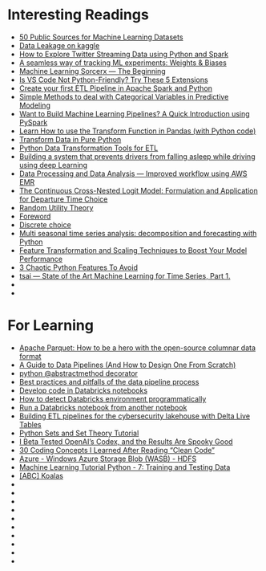 # Interesting Readings
* [50 Public Sources for Machine Learning Datasets](https://towardsdatascience.com/datasets-for-machine-learning-and-data-science-a27a5d0ba03)
* [Data Leakage on kaggle](https://www.kaggle.com/code/alexisbcook/data-leakage/tutorial)
* [How to Explore Twitter Streaming Data using Python and Spark](https://medium.com/analytics-vidhya/exploring-twitter-streaming-data-using-python-and-spark-3f4f189ec660)
* [A seamless way of tracking ML experiments: Weights & Biases](https://blog.wisesight.com/a-seamless-way-of-tracking-ml-experiments-weights-biases-524bf33ac6dd)
* [Machine Learning Sorcerx — The Beginning](https://medium.com/@robertogsantos/machine-learning-mage-the-beginning-4a78ea1c9112)
* [Is VS Code Not Python-Friendly? Try These 5 Extensions](https://betterprogramming.pub/is-vs-code-not-python-friendly-try-these-5-extensions-d4d51e41e072)
* [Create your first ETL Pipeline in Apache Spark and Python](https://towardsdatascience.com/create-your-first-etl-pipeline-in-apache-spark-and-python-ec3d12e2c169)
* [Simple Methods to deal with Categorical Variables in Predictive Modeling](https://www.analyticsvidhya.com/blog/2015/11/easy-methods-deal-categorical-variables-predictive-modeling/?utm_source=blog&utm_medium=build-machine-learning-pipelines-pyspark)
* [Want to Build Machine Learning Pipelines? A Quick Introduction using PySpark](https://www.analyticsvidhya.com/blog/2019/11/build-machine-learning-pipelines-pyspark/)
* [Learn How to use the Transform Function in Pandas (with Python code)](https://www.analyticsvidhya.com/blog/2020/03/understanding-transform-function-python/)
* [Transform Data in Pure Python](https://betterprogramming.pub/transform-data-in-pure-python-6d82e0ee3544)
* [Python Data Transformation Tools for ETL](https://towardsdatascience.com/python-data-transformation-tools-for-etl-2cb20d76fcd0)
* [Building a system that prevents drivers from falling asleep while driving using deep Learning](https://medium.com/@tauilabdelilah97/building-a-system-that-prevents-drivers-from-falling-asleep-while-driving-using-deep-learning-774067e6d060)
* [Data Processing and Data Analysis — Improved workflow using AWS EMR](https://mlor.medium.com/data-analysis-and-plotting-with-aws-emr-pyspark-notebooks-8dae457b4e1e)
* [The Continuous Cross-Nested Logit Model: Formulation and Application for Departure Time Choice](https://www.caee.utexas.edu/prof/kockelman/public_html/TRB10CCNL.pdf)
* [Random Utility Theory](https://www.sciencedirect.com/topics/social-sciences/random-utility-theory#:~:text=Given%20the%20principle%20of%20utility,alternatives%20in%20the%20choice%20set.)
* [Foreword](https://www.sciencedirect.com/science/article/pii/B9780128152966060017)
* [Discrete choice](https://en.wikipedia.org/wiki/Discrete_choice)
* [Multi seasonal time series analysis: decomposition and forecasting with Python](https://medium.com/analytics-vidhya/multi-seasonal-time-series-analysis-decomposition-and-forecasting-with-python-609409570007)
* [Feature Transformation and Scaling Techniques to Boost Your Model Performance](https://www.analyticsvidhya.com/blog/2020/07/types-of-feature-transformation-and-scaling/#:~:text=Log%20Transform&text=It%20is%20primarily%20used%20to,values%20as%20the%20column%20instead.)
* [3 Chaotic Python Features To Avoid](https://betterprogramming.pub/3-chaotic-python-features-to-avoid-9c609908bc13)
* [tsai — State of the Art Machine Learning for Time Series, Part 1.](https://peijin.medium.com/tsai-state-of-the-art-machine-learning-for-time-series-part-1-dd4cac6707bc)
* []()
* []()


# For Learning
* [Apache Parquet: How to be a hero with the open-source columnar data format](https://blog.openbridge.com/how-to-be-a-hero-with-powerful-parquet-google-and-amazon-f2ae0f35ee04)
* [A Guide to Data Pipelines (And How to Design One From Scratch)](https://www.striim.com/blog/guide-to-data-pipelines/)
* [python @abstractmethod decorator](https://stackoverflow.com/questions/7196376/python-abstractmethod-decorator)
* [Best practices and pitfalls of the data pipeline process](https://www.techtarget.com/searchdatamanagement/feature/Best-practices-and-pitfalls-of-the-data-pipeline-process)
* [Develop code in Databricks notebooks](https://learn.microsoft.com/en-us/azure/databricks/notebooks/notebooks-code)
* [How to detect Databricks environment programmatically](https://stackoverflow.com/questions/51329152/how-to-detect-databricks-environment-programmatically)
* [Run a Databricks notebook from another notebook](https://learn.microsoft.com/en-us/azure/databricks/notebooks/notebook-workflows?source=recommendations)
* [Building ETL pipelines for the cybersecurity lakehouse with Delta Live Tables](https://www.databricks.com/blog/2022/06/03/building-etl-pipelines-for-the-cybersecurity-lakehouse-with-delta-live-tables.html)
* [Python Sets and Set Theory Tutorial](https://www.datacamp.com/tutorial/sets-in-python)
* [I Beta Tested OpenAI’s Codex, and the Results Are Spooky Good](https://betterprogramming.pub/i-beta-tested-openais-codex-and-the-results-are-spooky-good-e282a1874c79)
* [30 Coding Concepts I Learned After Reading “Clean Code”](https://betterprogramming.pub/thoughts-on-clean-code-d373c0d93ea4)
* [Azure - Windows Azure Storage Blob (WASB) - HDFS](https://datacadamia.com/azure/wasb)
* [Machine Learning Tutorial Python - 7: Training and Testing Data](https://www.youtube.com/watch?v=fwY9Qv96DJY&ab_channel=codebasics)
* [[ABC] Koalas](https://medium.com/data-reply-it-datatech/abc-koalas-d11eb56d647a)
* []()
* []()
* []()
* []()
* []()
* []()
* []()
* []()
* []()
* []()
